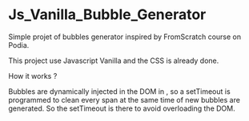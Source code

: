 # Js_Vanilla_Bubble_Generator

Simple projet of bubbles generator inspired by FromScratch course on Podia.

This project use Javascript Vanilla and the CSS is already done.

How it works ? 

Bubbles are dynamically injected in the DOM in <span>, so a setTimeout is programmed to clean every span at the same time of new bubbles are generated.
So the setTimeout is there to avoid overloading the DOM.
